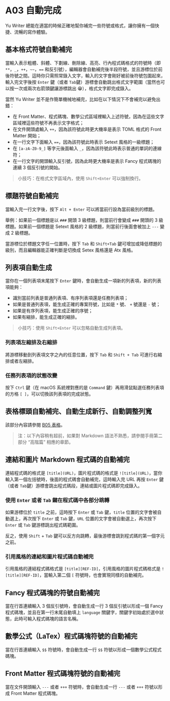 # A03 自動完成

Yu Writer 總能在適當的時候正確地幫你補完一些符號或格式，讓你擁有一個快捷、流暢的寫作體驗。

## 基本格式符號自動補完

當輸入表示粗體、斜體、下劃線、刪除線、高亮、行內程式碼格式的符號時（即 `**`，`_`，`++`，`~~`，`==` 和反引號），編輯器會自動補完後半段符號，並且游標位於前後符號之間。這時你只需照常錄入文字，輸入的文字會剛好被前後符號包圍起來，輸入完文字後按 `Enter` 鍵（或者 `Tab`鍵）游標會自動跳出格式文字範圍（當然也可以按一次或兩次右箭頭鍵讓游標跳出 😁），格式文字即完成錄入。

當然 Yu Writer 並不是作簡單機械地補完，比如在以下情況下不會補完以避免出錯：

* 在 Front Matter、程式碼塊、數學公式區域裡輸入上述符號，因為在這些文字區域裡這些符號不再表示文字格式；
* 在文件開頭處輸入 `++`，因為該符號此時更大機率是表示 TOML 格式的 Front Matter 開始；
* 在一行文字下面輸入 `==`，因為該符號此時表示 Setext 風格的一級標題；
* 在 `[a-zA-Z0-9_]` 等字元後面輸入 `_`，因為該符號此時表示普通的單詞的連線符；
* 在一行文字的開頭輸入反引號，因為此時更大機率是表示 Fancy 程式碼塊的連續 3 個反引號的開始。

> 小技巧：在格式文字區域內，使用 `Shift+Enter` 可以強制換行。

## 標題符號自動補完

當輸入完一行文字後，按下 `Alt + Enter` 可以將當前行設為當前級別的標題。

舉例：如果前一個標題是以 `###` 開頭 3 級標題，則當前行會變成 `###` 開頭的 3 級標題。如果前一個標題是 Setext 風格的 2 級標題，則當前行後面會被加上 `---` 變成 2 級標題。

當游標位於標題文字任一位置時，按下 `Tab` 和 `Shift+Tab` 鍵可增加或降低標題的級別，而且編輯器能正確判斷是切換成 Setex 風格還是 Atx 風格。

## 列表項自動生成

當你在一個列表項末尾按下 `Enter` 鍵時，會自動生成一項新的列表項，新的列表項能夠：

* 識別當前列表是普通列表項、有序列表項還是任務列表項；
* 如果是普通列表項，能生成正確的專案符號，比如是 `*` 號、 `+` 號還是 `-` 號；
* 如果是有序列表項，能生成正確的序號；
* 如果有縮排，能生成正確的縮排。

> 小技巧：使用 `Shift+Enter` 可以忽略自動生成列表項。

### 列表項左縮排及右縮排

將游標移動到列表項文字之內的任意位置，按下 `Tab` 和 `Shift + Tab` 可進行右縮排或者左縮排。

### 任務列表項的狀態改變

按下 `Ctrl` 鍵（在 macOS 系統裡對應的是 `Command` 鍵）再用滑鼠點選任務列表項的方格 `[ ]`，可以切換該列表項的完成狀態。

## 表格標頭自動補完、自動生成新行、自動調整列寬

該部分內容請參閱 [B05 表格](b05-表格)。

> 注：以下內容稍有超前，如果對 Markdown 語法不熟悉，請參閱手冊第二部分 “高階篇” 相應的章節。

## 連結和圖片 Markdown 程式碼的自動補完

連結程式碼的格式是 `[title](URL)`，圖片程式碼的格式是 `![title](URL)`，當你輸入第一個左括號時，後面的程式碼會自動補完，這時輸入完 URL 再按 `Enter` 鍵（或者 `Tab`鍵）游標會跳出程式碼段，連結或圖片程式碼即完成錄入。

### 使用 `Enter` 或者 `Tab` 鍵在程式碼中各部分跳轉

如果游標位於 `title` 之前，這時按下 `Enter` 或 `Tab` 鍵，`title` 位置的文字會被自動選上，再次按下 `Enter` 或 `Tab` 鍵，`URL` 位置的文字會被自動選上，再次按下 `Enter` 或 `Tab` 鍵游標跳出程式碼範圍。

反之，使用 `Shift` + `Tab` 鍵可以反方向跳轉，最後游標會跳到程式碼的第一個字元之前。

### 引用風格的連結和圖片程式碼自動補完

引用風格的連結程式碼格式是 `[title][REF-ID]`，引用風格的圖片程式碼格式是 `![title][REF-ID]`，當輸入第二個 `[` 符號時，也會實現同樣的自動補完。

## Fancy 程式碼塊的符號自動補完

當在行首連續輸入 3 個反引號時，會自動生成一行 3 個反引號以形成一個 Fancy 程式碼塊，並且在第一行末尾自動填上 `language` 關鍵字，關鍵字初始處於選中狀態，此時可輸入程式碼塊的語言名稱。

## 數學公式（LaTex）程式碼塊符號的自動補完

當在行首連續輸入 `$$` 符號時，會自動生成一行 `$$` 符號以形成一個數學公式程式碼塊。

## Front Matter 程式碼塊符號的自動補完

當在文件開頭輸入 `---` 或者 `+++` 符號時，會自動生成一行 `---` 或者 `+++` 符號以形成 Front Matter 程式碼塊。
